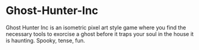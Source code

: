 # Ghost-Hunter-Inc
Ghost Hunter Inc is an isometric pixel art style game where you find the necessary tools to exorcise a ghost before it traps your soul in the house it is haunting. Spooky, tense, fun.
